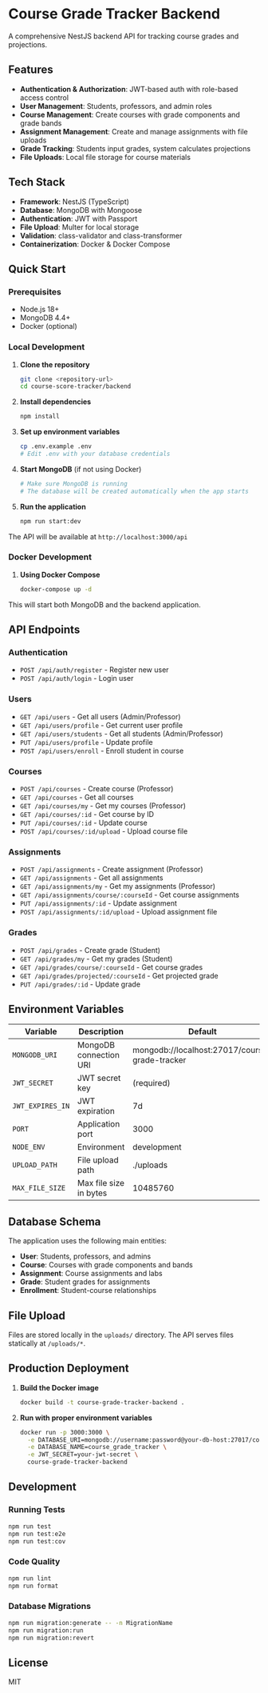 # Course Grade Tracker Backend

A comprehensive NestJS backend API for tracking course grades and projections.

## Features

- **Authentication & Authorization**: JWT-based auth with role-based access control
- **User Management**: Students, professors, and admin roles
- **Course Management**: Create courses with grade components and grade bands
- **Assignment Management**: Create and manage assignments with file uploads
- **Grade Tracking**: Students input grades, system calculates projections
- **File Uploads**: Local file storage for course materials

## Tech Stack

- **Framework**: NestJS (TypeScript)
- **Database**: MongoDB with Mongoose
- **Authentication**: JWT with Passport
- **File Upload**: Multer for local storage
- **Validation**: class-validator and class-transformer
- **Containerization**: Docker & Docker Compose

## Quick Start

### Prerequisites

- Node.js 18+
- MongoDB 4.4+
- Docker (optional)

### Local Development

1. **Clone the repository**

   ```bash
   git clone <repository-url>
   cd course-score-tracker/backend
   ```

2. **Install dependencies**

   ```bash
   npm install
   ```

3. **Set up environment variables**

   ```bash
   cp .env.example .env
   # Edit .env with your database credentials
   ```

4. **Start MongoDB** (if not using Docker)

   ```bash
   # Make sure MongoDB is running
   # The database will be created automatically when the app starts
   ```

5. **Run the application**
   ```bash
   npm run start:dev
   ```

The API will be available at `http://localhost:3000/api`

### Docker Development

1. **Using Docker Compose**
   ```bash
   docker-compose up -d
   ```

This will start both MongoDB and the backend application.

## API Endpoints

### Authentication

- `POST /api/auth/register` - Register new user
- `POST /api/auth/login` - Login user

### Users

- `GET /api/users` - Get all users (Admin/Professor)
- `GET /api/users/profile` - Get current user profile
- `GET /api/users/students` - Get all students (Admin/Professor)
- `PUT /api/users/profile` - Update profile
- `POST /api/users/enroll` - Enroll student in course

### Courses

- `POST /api/courses` - Create course (Professor)
- `GET /api/courses` - Get all courses
- `GET /api/courses/my` - Get my courses (Professor)
- `GET /api/courses/:id` - Get course by ID
- `PUT /api/courses/:id` - Update course
- `POST /api/courses/:id/upload` - Upload course file

### Assignments

- `POST /api/assignments` - Create assignment (Professor)
- `GET /api/assignments` - Get all assignments
- `GET /api/assignments/my` - Get my assignments (Professor)
- `GET /api/assignments/course/:courseId` - Get course assignments
- `PUT /api/assignments/:id` - Update assignment
- `POST /api/assignments/:id/upload` - Upload assignment file

### Grades

- `POST /api/grades` - Create grade (Student)
- `GET /api/grades/my` - Get my grades (Student)
- `GET /api/grades/course/:courseId` - Get course grades
- `GET /api/grades/projected/:courseId` - Get projected grade
- `PUT /api/grades/:id` - Update grade

## Environment Variables

| Variable         | Description            | Default                                        |
| ---------------- | ---------------------- | ---------------------------------------------- |
| `MONGODB_URI`    | MongoDB connection URI | mongodb://localhost:27017/course-grade-tracker |
| `JWT_SECRET`     | JWT secret key         | (required)                                     |
| `JWT_EXPIRES_IN` | JWT expiration         | 7d                                             |
| `PORT`           | Application port       | 3000                                           |
| `NODE_ENV`       | Environment            | development                                    |
| `UPLOAD_PATH`    | File upload path       | ./uploads                                      |
| `MAX_FILE_SIZE`  | Max file size in bytes | 10485760                                       |

## Database Schema

The application uses the following main entities:

- **User**: Students, professors, and admins
- **Course**: Courses with grade components and bands
- **Assignment**: Course assignments and labs
- **Grade**: Student grades for assignments
- **Enrollment**: Student-course relationships

## File Upload

Files are stored locally in the `uploads/` directory. The API serves files statically at `/uploads/*`.

## Production Deployment

1. **Build the Docker image**

   ```bash
   docker build -t course-grade-tracker-backend .
   ```

2. **Run with proper environment variables**
   ```bash
   docker run -p 3000:3000 \
     -e DATABASE_URI=mongodb://username:password@your-db-host:27017/course_grade_tracker \
     -e DATABASE_NAME=course_grade_tracker \
     -e JWT_SECRET=your-jwt-secret \
     course-grade-tracker-backend
   ```

## Development

### Running Tests

```bash
npm run test
npm run test:e2e
npm run test:cov
```

### Code Quality

```bash
npm run lint
npm run format
```

### Database Migrations

```bash
npm run migration:generate -- -n MigrationName
npm run migration:run
npm run migration:revert
```

## License

MIT
